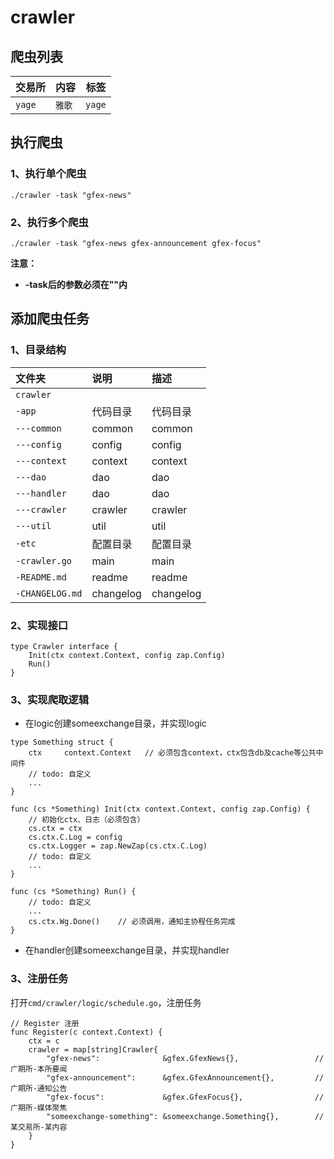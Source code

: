 # crawler

## 爬虫列表

| 交易所    | 内容   | 标签     |
|--------|------|--------|
| `yage` | `雅歌` | `yage` |

## 执行爬虫

### 1、执行单个爬虫

    ./crawler -task "gfex-news"

### 2、执行多个爬虫

    ./crawler -task "gfex-news gfex-announcement gfex-focus"

**注意：**

+ **-task后的参数必须在""内**

## 添加爬虫任务

### 1、目录结构

| 文件夹             | 说明        | 描述        |
|:----------------|:----------|:----------|
| `crawler`       |           |           |
| `-app`          | 代码目录      | 代码目录      |
| `---common`     | common    | common    |
| `---config`     | config    | config    |
| `---context`    | context   | context   |
| `---dao`        | dao       | dao       |
| `---handler`    | dao       | dao       |
| `---crawler`    | crawler   | crawler   |
| `---util`       | util      | util      |
| `-etc`          | 配置目录      | 配置目录      |
| `-crawler.go`   | main      | main      |
| `-README.md`    | readme    | readme    |
| `-CHANGELOG.md` | changelog | changelog |

### 2、实现接口

```
type Crawler interface {
    Init(ctx context.Context, config zap.Config)
    Run()
}
```

### 3、实现爬取逻辑

+ 在logic创建someexchange目录，并实现logic

```
type Something struct {
    ctx     context.Context   // 必须包含context，ctx包含db及cache等公共中间件
    // todo: 自定义
    ...
}

func (cs *Something) Init(ctx context.Context, config zap.Config) {
    // 初始化ctx、日志（必须包含）
    cs.ctx = ctx
    cs.ctx.C.Log = config
    cs.ctx.Logger = zap.NewZap(cs.ctx.C.Log)
    // todo: 自定义
    ...
}

func (cs *Something) Run() {
	// todo: 自定义
	...
	cs.ctx.Wg.Done()    // 必须调用，通知主协程任务完成
}
```

+ 在handler创建someexchange目录，并实现handler

### 3、注册任务

打开`cmd/crawler/logic/schedule.go`，注册任务

```
// Register 注册
func Register(c context.Context) {
    ctx = c
    crawler = map[string]Crawler{
        "gfex-news":              &gfex.GfexNews{},                 // 广期所-本所要闻
        "gfex-announcement":      &gfex.GfexAnnouncement{},         // 广期所-通知公告
        "gfex-focus":             &gfex.GfexFocus{},                // 广期所-媒体聚焦
        "someexchange-something": &someexchange.Something{},        // 某交易所-某内容
    }
}
```



